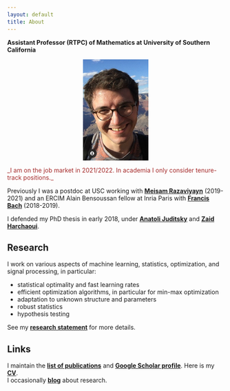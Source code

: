 ```yaml
---
layout: default
title: About
---
```


__Assistant Professor (RTPC) of Mathematics at University of Southern California__  

<p align = "center">
<img src="photoGrandCanyon-cropped.jpg" alt="Getty museum" width="30%" align="center" hspace="20">
</p>
  
<span style="color:brown;">
_I am on the job market in 2021/2022. In academia I only consider tenure-track positions._  
</span>  
  
Previously I was a postdoc at USC working with [__Meisam Razaviyayn__](https://sites.usc.edu/razaviyayn/research/) (2019-2021) and an ERCIM Alain Bensoussan fellow at Inria Paris with [__Francis Bach__](https://www.di.ens.fr/~fbach/) (2018-2019).  
  
I defended my PhD thesis in early 2018, under [__Anatoli Juditsky__](https://ljk.imag.fr/membres/Anatoli.Iouditski/) and [__Zaid Harchaoui__](http://faculty.washington.edu/zaid/index.html).
<br />
  
## Research ##

I work on various aspects of machine learning, statistics, optimization, and signal processing, in particular:  
* statistical optimality and fast learning rates
* efficient optimization algorithms, in particular for min-max optimization
* adaptation to unknown structure and parameters
* robust statistics
* hypothesis testing

See my [__research statement__](assets/research_statement.pdf) for more details.

## Links ##

I maintain the [__list of publications__](/papers) and [__Google Scholar profile__](https://scholar.google.fr/citations?user=2IvZJ3cAAAAJ&hl=en). Here is my [__CV__](assets/dmitrii_ostrovskii_CV.pdf).  
I occasionally [__blog__](https://ostrodmit.github.io/blog/) about research.